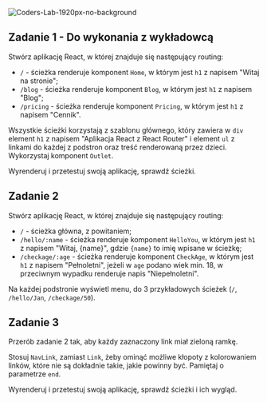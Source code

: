 ![Coders-Lab-1920px-no-background](https://user-images.githubusercontent.com/30623667/104709394-2cabee80-571f-11eb-9518-ea6a794e558e.png)


## Zadanie 1 - Do wykonania z wykładowcą

Stwórz aplikację React, w której znajduje się następujący routing:

- `/` - ścieżka renderuje komponent `Home`, w którym jest `h1` z napisem "Witaj na stronie";
- `/blog` - ścieżka renderuje komponent `Blog`, w którym jest `h1` z napisem "Blog";
- `/pricing` - ścieżka renderuje komponent `Pricing`, w którym jest `h1` z napisem "Cennik".

Wszystkie ścieżki korzystają z szablonu głównego, który zawiera w `div` element `h1` z napisem "Aplikacja React z React Router" i element `ul` z linkami do każdej z podstron oraz treść renderowaną przez dzieci. Wykorzystaj komponent `Outlet`.

Wyrenderuj i przetestuj swoją aplikację, sprawdź ścieżki.


## Zadanie 2

Stwórz aplikację React, w której znajduje się następujący routing:

- `/` - ścieżka główna, z powitaniem;
- `/hello/:name` - ścieżka renderuje komponent `HelloYou`, w którym jest `h1` z napisem "Witaj, {name}", gdzie `{name}` to imię wpisane w ścieżkę;
- `/checkage/:age` - ścieżka renderuje komponent `CheckAge`, w którym jest `h1` z napisem "Pełnoletni", jeżeli w `age` podano wiek min. 18, w przeciwnym wypadku renderuje napis "Niepełnoletni".

Na każdej podstronie wyświetl menu, do 3 przykładowych ścieżek (`/`, `/hello/Jan`, `/checkage/50`).


## Zadanie 3

Przerób zadanie 2 tak, aby każdy zaznaczony link miał zieloną ramkę.

Stosuj `NavLink`, zamiast `Link`, żeby ominąć możliwe kłopoty z kolorowaniem linków, które nie są dokładnie takie, jakie powinny być. Pamiętaj o parametrze `end`.

Wyrenderuj i przetestuj swoją aplikację, sprawdź ścieżki i ich wygląd.
